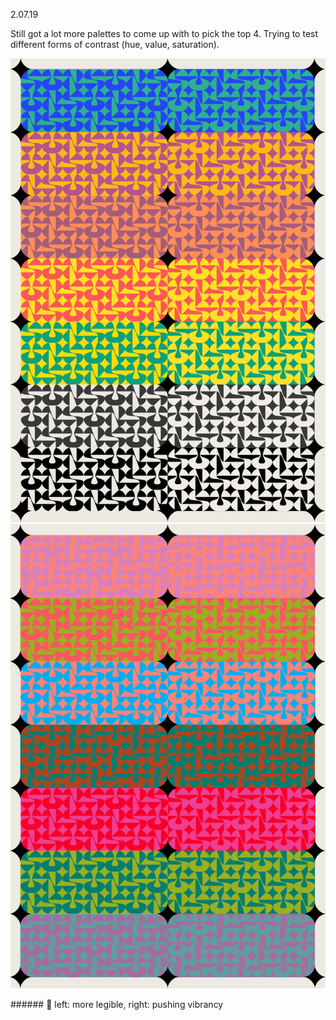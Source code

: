 <a name="02.07.19"></a>

<span class="log_date">2.07.19</span>

Still got a lot more palettes to come up with to pick the top 4. Trying to test different forms of contrast (hue, value, saturation).

<p class="fill"><img class="half_left" src="images/02.07.19_palette1.jpg"><img class="half_right" src="images/02.07.19_palette2.jpg"></p>
###### 🌈 left: more legible, right: pushing vibrancy
